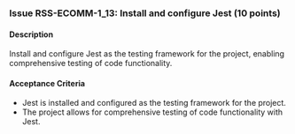 ### Issue RSS-ECOMM-1_13: Install and configure Jest (10 points)

#### Description

Install and configure Jest as the testing framework for the project, enabling comprehensive testing of code functionality.

#### Acceptance Criteria

- Jest is installed and configured as the testing framework for the project.
- The project allows for comprehensive testing of code functionality with Jest.
